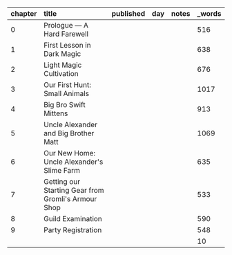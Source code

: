 | chapter | title                                               | published | day | notes | _words |
| :------ | :-------------------------------------------------- | :-------- | :-- | :---- | :----- |
| 0       | Prologue — A Hard Farewell                          |           |     |       | 516    |
| 1       | First Lesson in Dark Magic                          |           |     |       | 638    |
| 2       | Light Magic Cultivation                             |           |     |       | 676    |
| 3       | Our First Hunt: Small Animals                       |           |     |       | 1017   |
| 4       | Big Bro Swift Mittens                               |           |     |       | 913    |
| 5       | Uncle Alexander and Big Brother Matt                |           |     |       | 1069   |
| 6       | Our New Home: Uncle Alexander's Slime Farm          |           |     |       | 635    |
| 7       | Getting our Starting Gear from Gromli's Armour Shop |           |     |       | 533    |
| 8       | Guild Examination                                   |           |     |       | 590    |
| 9       | Party Registration                                  |           |     |       | 548    |
|         |                                                     |           |     |       | 10     |
